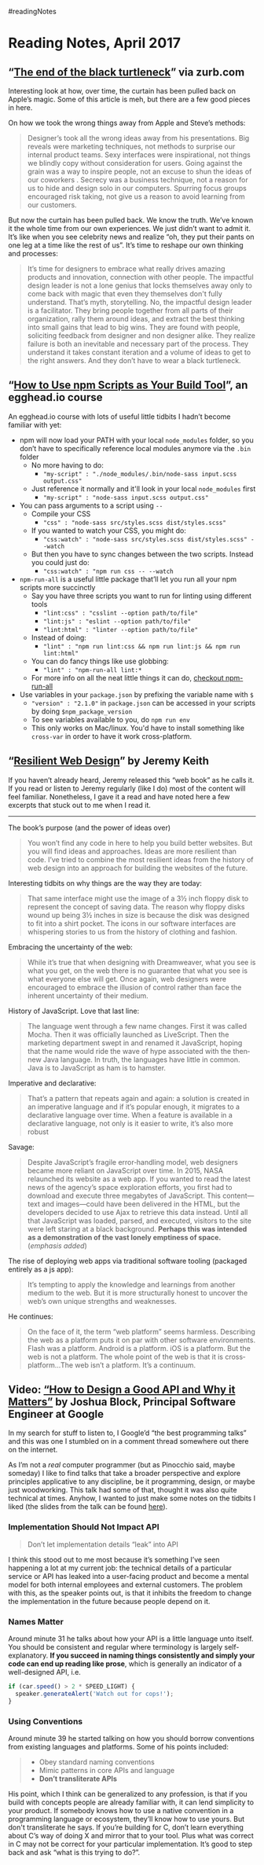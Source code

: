 #readingNotes

# Reading Notes, April 2017

## “[The end of the black turtleneck](http://zurb.com/article/1448/the-end-of-the-black-turtleneck)” via zurb.com

Interesting look at how, over time, the curtain has been pulled back on Apple’s magic. Some of this article is meh, but there are a few good pieces in here.

On how we took the wrong things away from Apple and Steve’s methods:

> Designer’s took all the wrong ideas away from his presentations. Big reveals were marketing techniques, not methods to surprise our internal product teams. Sexy interfaces were inspirational, not things we blindly copy without consideration for users. Going against the grain was a way to inspire people, not an excuse to shun the ideas of our coworkers . Secrecy was a business technique, not a reason for us to hide and design solo in our computers. Spurring focus groups encouraged risk taking, not give us a reason to avoid learning from our customers.

But now the curtain has been pulled back. We know the truth. We’ve known it the whole time from our own experiences. We just didn’t want to admit it. It’s like when you see celebrity news and realize “oh, they put their pants on one leg at a time like the rest of us”. It’s time to reshape our own thinking and processes:

> It’s time for designers to embrace what really drives amazing products and innovation, connection with other people. The impactful design leader is not a lone genius that locks themselves away only to come back with magic that even they themselves don't fully understand. That’s myth, storytelling. No, the impactful design leader is a facilitator. They bring people together from all parts of their organization, rally them around ideas, and extract the best thinking into small gains that lead to big wins. They are found with people, soliciting feedback from designer and non designer alike. They realize failure is both an inevitable and necessary part of the process. They understand it takes constant iteration and a volume of ideas to get to the right answers. And they don’t have to wear a black turtleneck.

## “[How to Use npm Scripts as Your Build Tool](https://egghead.io/courses/how-to-use-npm-scripts-as-your-build-tool)”, an egghead.io course

An egghead.io course with lots of useful little tidbits I hadn’t become familiar with yet:

- npm will now load your PATH with your local `node_modules` folder, so you don’t have to specifically reference local modules anymore via the `.bin` folder
	- No more having to do:
		- `"my-script" : "./node_modules/.bin/node-sass input.scss output.css"`
	- Just reference it normally and it'll look in your local `node_modules` first
		- `"my-script" : "node-sass input.scss output.css"`
- You can pass arguments to a script using `--`
	- Compile your CSS
		- `"css" : "node-sass src/styles.scss dist/styles.scss"`
	- If you wanted to watch your CSS, you might do:
		- `"css:watch" : "node-sass src/styles.scss dist/styles.scss" --watch`
	- But then you have to sync changes between the two scripts. Instead you could just do:
		- `"css:watch" : "npm run css -- --watch`
- `npm-run-all` is a useful little package that’ll let you run all your npm scripts more succinctly
	- Say you have three scripts you want to run for linting using different tools
		- `"lint:css" : "csslint --option path/to/file"`
		- `"lint:js" : "eslint --option path/to/file"`
		- `"lint:html" : "linter --option path/to/file"`
	- Instead of doing:
		- `"lint" : "npm run lint:css && npm run lint:js && npm run lint:html"`
	- You can do fancy things like use globbing:
		- `"lint" : "npm-run-all lint:*`
	- For more info on all the neat little things it can do, [checkout npm-run-all](https://www.npmjs.com/package/npm-run-all)
- Use variables in your `package.json` by prefixing the variable name with `$`
	- `"version" : "2.1.0"` in `package.json` can be accessed in your scripts by doing `$npm_package_version`
	- To see variables available to you, do `npm run env`
	- This only works on Mac/linux. You'd have to install something like `cross-var` in order to have it work cross-platform.


## “[Resilient Web Design](https://resilientwebdesign.com)” by Jeremy Keith

If you haven’t already heard, Jeremy released this “web book” as he calls it. If you read or listen to Jeremy regularly (like I do) most of the content will feel familiar. Nonetheless, I gave it a read and have noted here a few excerpts that stuck out to me when I read it.

---

The book’s purpose (and the power of ideas over)

> You won’t find any code in here to help you build better websites. But you will find ideas and approaches. Ideas are more resilient than code. I’ve tried to combine the most resilient ideas from the history of web design into an approach for building the websites of the future.

Interesting tidbits on why things are the way they are today:

> That same interface might use the image of a 3½ inch floppy disk to represent the concept of saving data. The reason why floppy disks wound up being 3½ inches in size is because the disk was designed to fit into a shirt pocket. The icons in our software interfaces are whispering stories to us from the history of clothing and fashion.

Embracing the uncertainty of the web:

> While it’s true that when designing with Dreamweaver, what you see is what you get, on the web there is no guarantee that what you see is what everyone else will get. Once again, web designers were encouraged to embrace the illusion of control rather than face the inherent uncertainty of their medium.

History of JavaScript. Love that last line:

> The language went through a few name changes. First it was called Mocha. Then it was officially launched as LiveScript. Then the marketing department swept in and renamed it JavaScript, hoping that the name would ride the wave of hype associated with the then‐new Java language. In truth, the languages have little in common. Java is to JavaScript as ham is to hamster.

Imperative and declarative:

> That’s a pattern that repeats again and again: a solution is created in an imperative language and if it’s popular enough, it migrates to a declarative language over time. When a feature is available in a declarative language, not only is it easier to write, it’s also more robust

Savage:

> Despite JavaScript’s fragile error‐handling model, web designers became more reliant on JavaScript over time. In 2015, NASA relaunched its website as a web app. If you wanted to read the latest news of the agency’s space exploration efforts, you first had to download and execute three megabytes of JavaScript. This content—text and images—could have been delivered in the HTML, but the developers decided to use Ajax to retrieve this data instead. Until all that JavaScript was loaded, parsed, and executed, visitors to the site were left staring at a black background. **Perhaps this was intended as a demonstration of the vast lonely emptiness of space.** (*emphasis added*)

The rise of deploying web apps via traditional software tooling (packaged entirely as a js app):

> It’s tempting to apply the knowledge and learnings from another medium to the web. But it is more structurally honest to uncover the web’s own unique strengths and weaknesses.

He continues:

> On the face of it, the term “web platform” seems harmless. Describing the web as a platform puts it on par with other software environments. Flash was a platform. Android is a platform. iOS is a platform. But the web is not a platform. The whole point of the web is that it is cross‐platform...The web isn’t a platform. It’s a continuum.

## Video: [“How to Design a Good API and Why it Matters”](https://www.youtube.com/watch?v=aAb7hSCtvGw) by Joshua Block, Principal Software Engineer at Google

In my search for stuff to listen to, I Google’d “the best programming talks” and this was one I stumbled on in a comment thread somewhere out there on the internet.

As I’m not a *real* computer programmer (but as Pinocchio said, maybe someday) I like to find talks that take a broader perspective and explore principles applicative to any discipline, be it programming, design, or maybe just woodworking. This talk had some of that, thought it was also quite technical at times. Anyhow, I wanted to just make some notes on the tidbits I liked (the slides from the talk can be found [here](http://static.googleusercontent.com/media/research.google.com/en//pubs/archive/32713.pdf)).

### Implementation Should Not Impact API

> Don’t let implementation details “leak” into API

I think this stood out to me most because it’s something I’ve seen happening a lot at my current job: the technical details of a particular service or API has leaked into a user-facing product and become a mental model for both internal employees and external customers. The problem with this, as the speaker points out, is that it inhibits the freedom to change the implementation in the future because people depend on it.

### Names Matter

Around minute 31 he talks about how your API is a little language unto itself. You should be consistent and regular where terminology is largely self-explanatory. **If you succeed in naming things consistently and simply your code can end up reading like prose**, which is generally an indicator of a well-designed API, i.e.

```js
if (car.speed() > 2 * SPEED_LIGHT) {
  speaker.generateAlert('Watch out for cops!');
}
```

### Using Conventions

Around minute 39 he started talking on how you should borrow conventions from existing languages and platforms. Some of his points included:

> - Obey standard naming conventions
> - Mimic patterns in core APIs and language
> - **Don’t transliterate APIs**

His point, which I think can be generalized to any profession, is that if you build with concepts people are already familiar with, it can lend simplicity to your product. If somebody knows how to use a native convention in a programming language or ecosystem, they’ll know how to use yours. But don't transliterate he says. If you’re building for C, don’t learn everything about C’s way of doing X and mirror that to your tool. Plus what was correct in C may not be correct for your particular implementation. It’s good to step back and ask “what is this trying to do?”.

